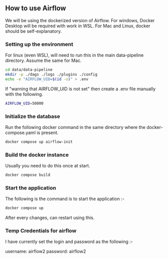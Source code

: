 ## How to use Airflow
We will be using the dockerized version of Airflow. For windows, Docker Desktop will be required with work in WSL.
For Mac and Linux, docker should be self-explanatory.


### Setting up the environment

For linux (even WSL), will need to run this in the main data-pipeline directory. Assume the same for Mac.
```bash
cd data/data-pipeline
mkdir -p ./dags ./logs ./plugins ./config
echo -e "AIRFLOW_UID=$(id -u)" > .env
```

If "warning that AIRFLOW_UID is not set" then create a .env file manually with the following.
```bash
AIRFLOW_UID=50000
```

### Initialize the database

Run the following docker command in the same directory where the docker-compose.yaml is present.

```bash
docker compose up airflow-init
```

### Build the docker instance

Usually you need to do this once at start.

```bash
docker compose build
```

### Start the application

The following is the command is to start the application :-

```bash
docker compose up
```

After every changes, can restart using this.


### Temp Credentials for airflow

I have currently set the login and password as the following :-
 
username: airflow2
password: airflow2